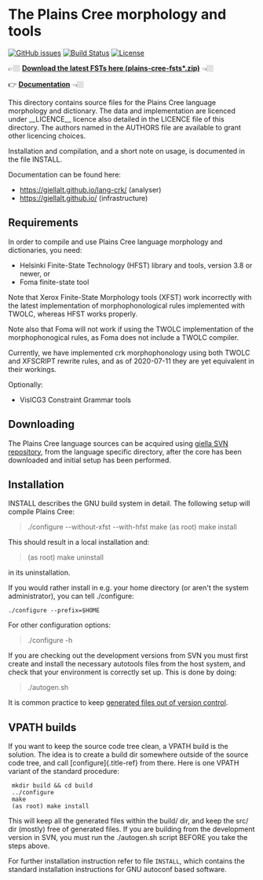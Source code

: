 The Plains Cree morphology and tools
====================================

[![GitHub issues](https://img.shields.io/github/issues-raw/giellalt/lang-crk)](https://github.com/giellalt/lang-crk/issues)
[![Build Status](https://github.com/giellalt/lang-crk/workflows/Speller%20CI+CD/badge.svg)](https://github.com/giellalt/lang-crk/actions)
[![License](https://img.shields.io/github/license/giellalt/lang-crk)](https://raw.githubusercontent.com/giellalt/lang-crk/develop/LICENSE)

👉🏼 **[Download the latest FSTs here (plains-cree-fsts*.zip)][fst-release]** 👈🏼

[fst-release]: https://github.com/giellalt/lang-crk/releases

👉 [**Documentation**](https://giellalt.uit.no/lang/crk/crk.html) 👈🏼


This directory contains source files for the Plains Cree language
morphology and dictionary. The data and implementation are licenced
under \_\_LICENCE\_\_ licence also detailed in the LICENCE file of this
directory. The authors named in the AUTHORS file are available to grant
other licencing choices.

Installation and compilation, and a short note on usage, is documented
in the file INSTALL.

Documentation can be found here:

-   <https://giellalt.github.io/lang-crk/> (analyser)
-   <https://giellalt.github.io/> (infrastructure)

Requirements
------------

In order to compile and use Plains Cree language morphology and
dictionaries, you need:

-   Helsinki Finite-State Technology (HFST) library and tools, version
    3.8 or newer, or
-   Foma finite-state tool

Note that Xerox Finite-State Morphology tools (XFST) work incorrectly
with the latest implementation of morphophonological rules implemented
with TWOLC, whereas HFST works properly.

Note also that Foma will not work if using the TWOLC implementation of
the morphophonogical rules, as Foma does not include a TWOLC compiler.

Currently, we have implemented crk morphophonology using both TWOLC and
XFSCRIPT rewrite rules, and as of 2020-07-11 they are yet equivalent in
their workings.

Optionally:

-   VislCG3 Constraint Grammar tools

Downloading
-----------

The Plains Cree language sources can be acquired using [giella SVN
repository](https://giellalt.uit.no/infra/anonymous-svn.html), from the
language specific directory, after the core has been downloaded and
initial setup has been performed.

Installation
------------

INSTALL describes the GNU build system in detail. The following setup
will compile Plains Cree:

> ./configure \--without-xfst \--with-hfst make (as root) make install

This should result in a local installation and:

> (as root) make uninstall

in its uninstallation.

If you would rather install in e.g. your home directory (or aren\'t the
system administrator), you can tell ./configure:

    ./configure --prefix=$HOME

For other configuration options:

> ./configure -h

If you are checking out the development versions from SVN you must first
create and install the necessary autotools files from the host system,
and check that your environment is correctly set up. This is done by
doing:

> ./autogen.sh

It is common practice to keep [generated files out of version
control](http://www.gnu.org/software/automake/manual/automake.html#CVS).

VPATH builds
------------

If you want to keep the source code tree clean, a VPATH build is the
solution. The idea is to create a build dir somewhere outside of the
source code tree, and call [configure]{.title-ref} from there. Here is
one VPATH variant of the standard procedure:

```
 mkdir build && cd build
 ../configure
 make
 (as root) make install
```

This will keep all the generated files within the build/ dir, and keep
the src/ dir (mostly) free of generated files. If you are building from
the development version in SVN, you must run the ./autogen.sh script
BEFORE you take the steps above.

For further installation instruction refer to file `INSTALL`, which
contains the standard installation instructions for GNU autoconf based
software.
